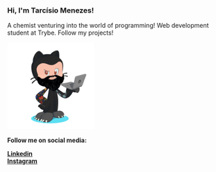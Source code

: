 ### Hi, I'm Tarcísio Menezes!

A chemist venturing into the world of programming! Web development student at Trybe. Follow my projects! 


<img src="image/myoctocat.png" width="200px" />

<b>Follow me on social media:<b>

[Linkedin](https://www.linkedin.com/in/tarc%C3%ADsio-menezes/)  
[Instagram](https://www.instagram.com/cisao_tarcisio/)   